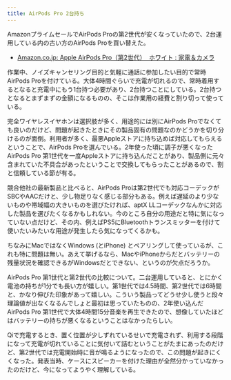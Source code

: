 ```yaml
---
title: AirPods Pro 2台持ち
---
```


AmazonプライムセールでAirPods Proの第2世代が安くなっていたので、2台運用している内の古い方のAirPods Proを買い替えた。

- [Amazon.co.jp: Apple AirPods Pro（第2世代） ​​​​​​​ ホワイト : 家電＆カメラ](https://www.amazon.co.jp/dp/B0BDJGFWP4)

作業中、ノイズキャンセリング目的と気軽に通話に参加したい目的で常時AirPods Proを付けている。大体4時間ぐらいで充電が切れるので、常時着用するとなると充電中にもう1台持つ必要があり、2台持つことにしている。2台持つとなるとまずまずの金額になるものの、そこは作業用の経費と割り切って使っている。

完全ワイヤレスイヤホンは選択肢が多く、用途的には別にAirPods Proでなくても良いのだけど、問題が起きたときにその製品固有の問題なのかどうかを切り分けるのが面倒。利用者が多く、最悪Appleストアに持ち込めば対応してもらえるということで、AirPods Proを選んでいる。2年使った頃に調子が悪くなったAirPods Pro 第1世代を一度Appleストアに持ち込んだことがあり、製品側に元々含まれていた不具合があったということで交換してもらったことがあるので、割と信頼している節が有る。

競合他社の最新製品と比べると、AirPods Proは第2世代でも対応コーデックがSBCやAACだけと、少し物足りなく感じる部分もある。例えば遅延のより少ないものや帯域幅の大きいものを選びたければ、aptX LLコーデックなんかに対応した製品を選びたくなるかもしれない。今のところ自分の用途だと特に気になっていない点だけど、その内、例えばPS5にBluetoothトランスミッターを付けて使いたいみたいな用途が発生したら気になってくるかも。

ちなみにMacではなくWindows (とiPhone) とペアリングして使っているが、これも特に問題は無い。あえて挙げるなら、MacやiPhoneからだとバッテリーの残量状況を確認できるがWindowsだとできない、というのが欠点だろうか。

AirPods Pro 第1世代と第2世代の比較について。二台運用していると、とにかく電池の持ちが1分でも長い方が嬉しい。第1世代では4.5時間、第2世代では6時間と、かなり伸びた印象があって嬉しい。こういう製品ってどうせ少し使うと段々理論値が出なくなるんでしょと最初は思っていたものの、2年使い込んだAirPods Pro 第1世代で大体4時間15分音楽を再生できたので、想像していたほどはバッテリーの持ちが悪くなるということはなかったらしい。

Qiで充電するとき、置く位置が少しずれているせいで充電されず、利用する段階になって充電が切れていることに気付いて詰むということがたまにあったのだけど、第2世代では充電開始時に音が鳴るようになったので、この問題が起きにくくなった。発表当時、ケースにスピーカーを付けた理由が全然分かっていなかったのだけど、今になってようやく理解している。
